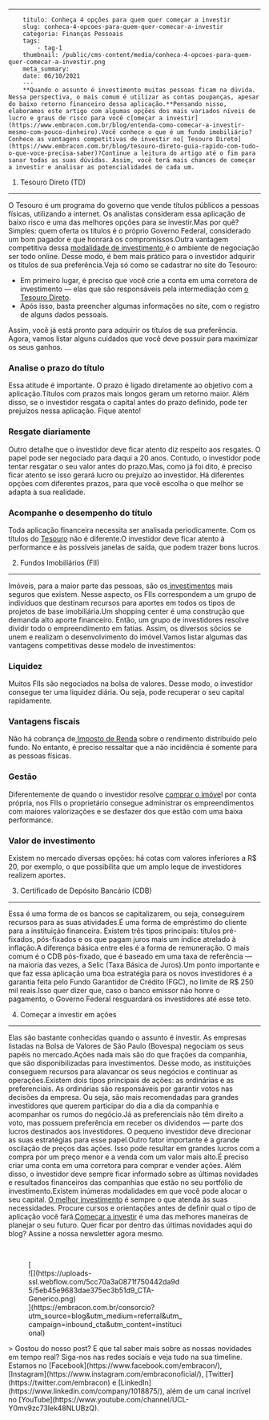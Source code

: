 ---
        titulo: Conheça 4 opções para quem quer começar a investir
        slug: conheca-4-opcoes-para-quem-quer-comecar-a-investir
        categoria: Finanças Pessoais
        tags:
            - tag-1
        thumbnail: /public/cms-content/media/conheca-4-opcoes-para-quem-quer-comecar-a-investir.png
        meta_summary: 
        date: 06/10/2021
        ---
        **Quando o assunto é investimento muitas pessoas ficam na dúvida. Nessa perspectiva, o mais comum é utilizar as contas poupanças, apesar do baixo retorno financeiro dessa aplicação.**Pensando nisso, elaboramos este artigo com algumas opções dos mais variados níveis de lucro e graus de risco para você c[omeçar a investir](https://www.embracon.com.br/blog/entenda-como-comecar-a-investir-mesmo-com-pouco-dinheiro).Você conhece o que é um fundo imobiliário? Conhece as vantagens competitivas de investir no[ Tesouro Direto](https://www.embracon.com.br/blog/tesouro-direto-guia-rapido-com-tudo-o-que-voce-precisa-saber)?Continue a leitura do artigo até o fim para sanar todas as suas dúvidas. Assim, você terá mais chances de começar a investir e analisar as potencialidades de cada um.

1. Tesouro Direto (TD)
----------------------

O Tesouro é um programa do governo que vende títulos públicos a pessoas físicas, utilizando a internet. Os analistas consideram essa aplicação de baixo risco e uma das melhores opções para se investir.Mas por quê? Simples: quem oferta os títulos é o próprio Governo Federal, considerado um bom pagador e que honrará os compromissos.Outra vantagem competitiva dessa [modalidade de investimento ](https://www.embracon.com.br/blog/8-motivos-que-comprovam-que-consorcio-e-investimento)é o ambiente de negociação ser todo online. Desse modo, é bem mais prático para o investidor adquirir os títulos de sua preferência.Veja só como se cadastrar no site do Tesouro:

- Em primeiro lugar, é preciso que você crie a conta em uma corretora de investimento — elas que são responsáveis pela intermediação com [o Tesouro Direto](https://www.embracon.com.br/blog/tesouro-direto-guia-rapido-com-tudo-o-que-voce-precisa-saber).
- Após isso, basta preencher algumas informações no site, com o registro de alguns dados pessoais.

Assim, você já está pronto para adquirir os títulos de sua preferência. Agora, vamos listar alguns cuidados que você deve possuir para maximizar os seus ganhos.

### Analise o prazo do título

Essa atitude é importante. O prazo é ligado diretamente ao objetivo com a aplicação.Títulos com prazos mais longos geram um retorno maior. Além disso, se o investidor resgata o capital antes do prazo definido, pode ter prejuízos nessa aplicação. Fique atento!

### Resgate diariamente

Outro detalhe que o investidor deve ficar atento diz respeito aos resgates. O papel pode ser negociado para daqui a 20 anos. Contudo, o investidor pode tentar resgatar o seu valor antes do prazo.Mas, como já foi dito, é preciso ficar atento se isso gerará lucro ou prejuízo ao investidor. Há diferentes opções com diferentes prazos, para que você escolha o que melhor se adapta à sua realidade.

### Acompanhe o desempenho do título

Toda aplicação financeira necessita ser analisada periodicamente. Com os títulos do [Tesouro](https://www.embracon.com.br/blog/tesouro-direto-guia-rapido-com-tudo-o-que-voce-precisa-saber) não é diferente.O investidor deve ficar atento à performance e às possíveis janelas de saída, que podem trazer bons lucros.

2. Fundos Imobiliários (FII)
----------------------------

Imóveis, para a maior parte das pessoas, são os[ investimentos](https://www.embracon.com.br/blog/8-motivos-que-comprovam-que-consorcio-e-investimento) mais seguros que existem. Nesse aspecto, os FIIs correspondem a um grupo de indivíduos que destinam recursos para aportes em todos os tipos de projetos de base imobiliária.Um shopping center é uma construção que demanda alto aporte financeiro. Então, um grupo de investidores resolve dividir todo o empreendimento em fatias. Assim, os diversos sócios se unem e realizam o desenvolvimento do imóvel.Vamos listar algumas das vantagens competitivas desse modelo de investimentos:

### Liquidez

Muitos FIIs são negociados na bolsa de valores. Desse modo, o investidor consegue ter uma liquidez diária. Ou seja, pode recuperar o seu capital rapidamente.

### Vantagens fiscais

Não há cobrança de[ Imposto de Renda](https://www.embracon.com.br/blog/irpf-2020-saiba-o-que-mudou-e-como-declarar-seu-consorcio) sobre o rendimento distribuído pelo fundo. No entanto, é preciso ressaltar que a não incidência é somente para as pessoas físicas.

### Gestão

Diferentemente de quando o investidor resolve [comprar o imóve](https://www.embracon.com.br/blog/como-comprar-um-apartamento)l por conta própria, nos FIIs o proprietário consegue administrar os empreendimentos com maiores valorizações e se desfazer dos que estão com uma baixa performance.

### Valor de investimento

Existem no mercado diversas opções: há cotas com valores inferiores a R$ 20, por exemplo, o que possibilita que um amplo leque de investidores realizem aportes.

3. Certificado de Depósito Bancário (CDB)
-----------------------------------------

Essa é uma forma de os bancos se capitalizarem, ou seja, conseguirem recursos para as suas atividades.É uma forma de empréstimo do cliente para a instituição financeira. Existem três tipos principais: títulos pré-fixados, pós-fixados e os que pagam juros mais um índice atrelado à inflação.A diferença básica entre eles é a forma de remuneração. O mais comum é o CDB pós-fixado, que é baseado em uma taxa de referência — na maioria das vezes, a Selic (Taxa Básica de Juros).Um ponto importante e que faz essa aplicação uma boa estratégia para os novos investidores é a garantia feita pelo Fundo Garantidor de Crédito (FGC), no limite de R$ 250 mil reais.Isso quer dizer que, caso o banco emissor não honre o pagamento, o Governo Federal resguardará os investidores até esse teto.

4. Começar a investir em ações
------------------------------

Elas são bastante conhecidas quando o assunto é investir. As empresas listadas na Bolsa de Valores de São Paulo (Bovespa) negociam os seus papéis no mercado.Ações nada mais são do que frações da companhia, que são disponibilizadas para investimentos. Desse modo, as instituições conseguem recursos para alavancar os seus negócios e continuar as operações.Existem dois tipos principais de ações: as ordinárias e as preferenciais. As ordinárias são responsáveis por garantir votos nas decisões da empresa. Ou seja, são mais recomendadas para grandes investidores que querem participar do dia a dia da companhia e acompanhar os rumos do negócio.Já as preferenciais não têm direito a voto, mas possuem preferência em receber os dividendos — parte dos lucros destinados aos investidores. O pequeno investidor deve direcionar as suas estratégias para esse papel.Outro fator importante é a grande oscilação de preços das ações. Isso pode resultar em grandes lucros com a compra por um preço menor e a venda com um valor mais alto.É preciso criar uma conta em uma corretora para comprar e vender ações. Além disso, o investidor deve sempre ficar informado sobre as últimas novidades e resultados financeiros das companhias que estão no seu portfólio de investimento.Existem inúmeras modalidades em que você pode alocar o seu capital. [O melhor investimento](https://www.embracon.com.br/blog/8-motivos-que-comprovam-que-consorcio-e-investimento) é sempre o que atenda às suas necessidades. Procure cursos e orientações antes de definir qual o tipo de aplicação você fará.[Começar a investir](https://www.embracon.com.br/blog/entenda-como-comecar-a-investir-mesmo-com-pouco-dinheiro) é uma das melhores maneiras de planejar o seu futuro. Quer ficar por dentro das últimas novidades aqui do blog? Assine a nossa newsletter agora mesmo.

‍

<figure class="w-richtext-figure-type-image w-richtext-align-center" style="max-width:310px">[<div>![](https://uploads-ssl.webflow.com/5cc70a3a0871f750442da9d5/5eb45e9683dae375ec3b51d9_CTA-Generico.png)</div>](https://embracon.com.br/consorcio?utm_source=blog&utm_medium=referral&utm_campaign=inbound_cta&utm_content=institucional)</figure>> Gostou do nosso post? E que tal saber mais sobre as nossas novidades em tempo real? Siga-nos nas redes sociais e veja tudo na sua timeline. Estamos no [Facebook](https://www.facebook.com/embracon/), [Instagram](https://www.instagram.com/embraconoficial/), [Twitter](https://twitter.com/embracon) e [LinkedIn](https://www.linkedin.com/company/1018875/), além de um canal incrível no [YouTube](https://www.youtube.com/channel/UCL-Y0mv9zc73Iek48NLUBzQ).
        